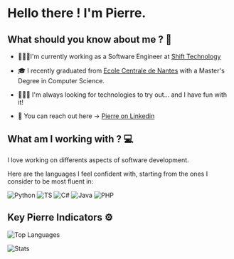 # Hello there ! I'm Pierre.

## What should you know about me ? 🤔

- 👨🏼‍💻I'm currently working as a Software Engineer at [Shift Technology](https://www.shift-technology.com/)

- 🎓 I recently graduated from [Ecole Centrale de Nantes](https://www.ec-nantes.fr/english-version) with a Master's Degree in Computer Science.

- 🕵🏼‍♂️ I'm always looking for technologies to try out... and I have fun with it!

- 📱 You can reach out here -> [Pierre on Linkedin](https://www.linkedin/in/pierre-bourreau/)

## What am I working with ? 💻

I love working on differents aspects of software development.

Here are the languages I feel confident with, starting from the ones I consider to be most fluent in:

![Python](https://cdn.jsdelivr.net/npm/programming-languages-logos@0.0.3/src/python/python_32x32.png)
![TS](https://cdn.jsdelivr.net/npm/programming-languages-logos@0.0.3/src/typescript/typescript_32x32.png)
![C#](https://cdn.jsdelivr.net/npm/programming-languages-logos@0.0.3/src/csharp/csharp_32x32.png)
![Java](https://cdn.jsdelivr.net/npm/programming-languages-logos@0.0.3/src/java/java_32x32.png)
![PHP](https://cdn.jsdelivr.net/npm/programming-languages-logos@0.0.3/src/php/php_32x32.png)

## Key Pierre Indicators ⚙️

![Top Languages](https://github-readme-stats.vercel.app/api/top-langs/?username=Fjio&hide=TeX&layout=compact&theme=radical)

![Stats](https://github-readme-stats.vercel.app/api?username=Fjio&count_private=true&show_icons=true&theme=radical)
